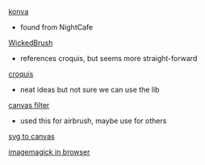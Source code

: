 [konva](https://konvajs.org/)
- found from NightCafe

[WickedBrush](https://github.com/Wicklets/WickBrush/tree/main/brushes)
- references croquis, but seems more straight-forward

[croquis](https://github.com/disjukr/croquis.js)
- neat ideas but not sure we can use the lib

[canvas filter](https://developer.mozilla.org/en-US/docs/Web/API/CanvasRenderingContext2D/filter)
- used this for airbrush, maybe use for others

[svg to canvas](https://jsfiddle.net/Wijmo5/h2L3gw88/)

[imagemagick in browser](https://github.com/cancerberoSgx/magica)